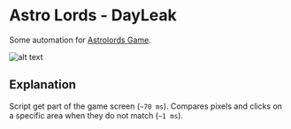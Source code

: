 # Astro Lords - DayLeak
Some automation for [Astrolords Game][1].

![alt text][logo]

Explanation
------
Script get part of the game screen (`~70 ms`).
Compares pixels and clicks on a specific area when they do not match (`~1 ms`).


[1]: http://astrolords.ru/
[logo]: https://github.com/brokeyourbike/astrolords_dayleak/blob/master/screen_example/screen_example_1.png "Screen Example"

